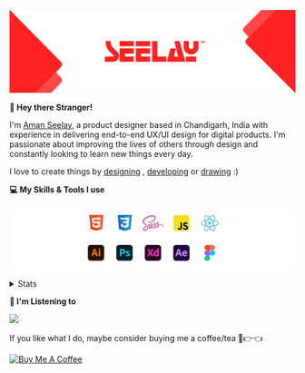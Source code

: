 [![banner](./images/seelay.svg)](https://www.seelay.in)

**👋 Hey there Stranger!**

I'm [Aman Seelay](https://www.seelay.in), a product designer based in Chandigarh, India with experience in delivering end-to-end UX/UI design for digital products. I'm passionate about improving the lives of others through design and constantly looking to learn new things every day.

I love to create things by [designing](https://www.seelay.in/#work) , [developing](https://www.seelay.in/#projects) or [drawing](https://art.seelay.in) :)

**💻 My Skills & Tools I use**

[![banner](./images/skills&tools.svg)](https://www.seelay.in/about)

<details>
  <summary>Stats</summary>

---

<!--START_SECTION:waka-->
![Profile Views](http://img.shields.io/badge/Profile%20Views-9-blue)

**🐱 My GitHub Data** 

> 📦 510.7 kB Used in GitHub's Storage 
 > 
> 🏆 417 Contributions in the Year 2023
 > 
> 💼 Opted to Hire
 > 
> 📜 1 Public Repository 
 > 
> 🔑 45 Private Repository 
 > 
**I'm a Night 🦉** 

```text
🌞 Morning                290 commits         ████░░░░░░░░░░░░░░░░░░░░░   17.91 % 
🌆 Daytime                285 commits         ████░░░░░░░░░░░░░░░░░░░░░   17.60 % 
🌃 Evening                474 commits         ███████░░░░░░░░░░░░░░░░░░   29.28 % 
🌙 Night                  570 commits         █████████░░░░░░░░░░░░░░░░   35.21 % 
```
📅 **I'm Most Productive on Sunday** 

```text
Monday                   218 commits         ███░░░░░░░░░░░░░░░░░░░░░░   13.47 % 
Tuesday                  284 commits         ████░░░░░░░░░░░░░░░░░░░░░   17.54 % 
Wednesday                155 commits         ██░░░░░░░░░░░░░░░░░░░░░░░   09.57 % 
Thursday                 270 commits         ████░░░░░░░░░░░░░░░░░░░░░   16.68 % 
Friday                   183 commits         ███░░░░░░░░░░░░░░░░░░░░░░   11.30 % 
Saturday                 208 commits         ███░░░░░░░░░░░░░░░░░░░░░░   12.85 % 
Sunday                   301 commits         █████░░░░░░░░░░░░░░░░░░░░   18.59 % 
```


📊 **This Week I Spent My Time On** 

```text
🕑︎ Time Zone: Asia/Kolkata

💬 Programming Languages: 
JSON                     3 hrs 41 mins       ██████████░░░░░░░░░░░░░░░   40.20 % 
Other                    2 hrs 53 mins       ████████░░░░░░░░░░░░░░░░░   31.52 % 
JavaScript               1 hr 9 mins         ███░░░░░░░░░░░░░░░░░░░░░░   12.64 % 
TypeScript               50 mins             ██░░░░░░░░░░░░░░░░░░░░░░░   09.11 % 
CSS                      27 mins             █░░░░░░░░░░░░░░░░░░░░░░░░   05.03 % 

🔥 Editors: 
VS Code                  6 hrs 18 mins       █████████████████░░░░░░░░   68.77 % 
Edge                     2 hrs 52 mins       ████████░░░░░░░░░░░░░░░░░   31.23 % 

💻 Operating System: 
Windows                  9 hrs 10 mins       █████████████████████████   100.00 % 
```

**I Mostly Code in JavaScript** 

```text
JavaScript               32 repos            █████████████████░░░░░░░░   68.09 % 
TypeScript               12 repos            ██████░░░░░░░░░░░░░░░░░░░   25.53 % 
Java                     3 repos             ██░░░░░░░░░░░░░░░░░░░░░░░   06.38 % 
```




 Last Updated on 22/09/2023 06:38:59 UTC
<!--END_SECTION:waka-->

---

 </details>

**🎵 I'm Listening to**

<object data="https://now-play.vercel.app/api/generate?uid=7a17a86e-d6b7-43b5-8d9c-1d6dae42a779" >

  <img src="https://now-play.vercel.app/api/generate?uid=7a17a86e-d6b7-43b5-8d9c-1d6dae42a779" />

</object>

If you like what I do, maybe consider buying me a coffee/tea 🥺👉👈

<a href="https://www.buymeacoffee.com/seelay" target="_blank"><img src="https://cdn.buymeacoffee.com/buttons/v2/default-red.png" alt="Buy Me A Coffee" width="150" ></a>
